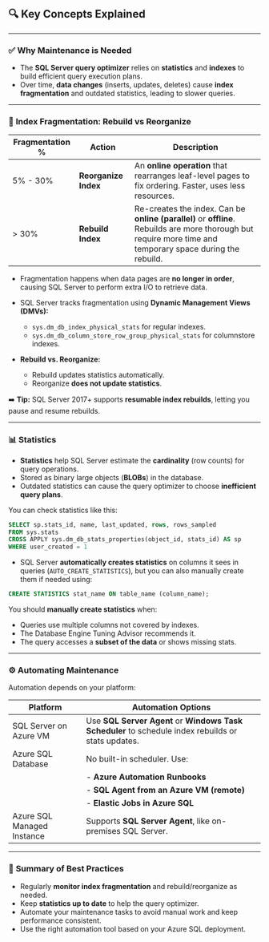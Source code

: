 ## 🔍 **Key Concepts Explained**

---

### ✅ **Why Maintenance is Needed**

- The **SQL Server query optimizer** relies on **statistics** and **indexes** to build efficient query execution plans.
- Over time, **data changes** (inserts, updates, deletes) cause **index fragmentation** and outdated statistics, leading to slower queries.

---

### 🔧 **Index Fragmentation: Rebuild vs Reorganize**

| Fragmentation % | Action               | Description                                                                                                                                                 |
| --------------- | -------------------- | ----------------------------------------------------------------------------------------------------------------------------------------------------------- |
| 5% - 30%        | **Reorganize Index** | An **online operation** that rearranges leaf-level pages to fix ordering. Faster, uses less resources.                                                      |
| > 30%           | **Rebuild Index**    | Re-creates the index. Can be **online (parallel)** or **offline**. Rebuilds are more thorough but require more time and temporary space during the rebuild. |

- Fragmentation happens when data pages are **no longer in order**, causing SQL Server to perform extra I/O to retrieve data.

- SQL Server tracks fragmentation using **Dynamic Management Views (DMVs):**

  - `sys.dm_db_index_physical_stats` for regular indexes.
  - `sys.dm_db_column_store_row_group_physical_stats` for columnstore indexes.

- **Rebuild vs. Reorganize:**

  - Rebuild updates statistics automatically.
  - Reorganize **does not update statistics**.

➡️ **Tip:** SQL Server 2017+ supports **resumable index rebuilds**, letting you pause and resume rebuilds.

---

### 📊 **Statistics**

- **Statistics** help SQL Server estimate the **cardinality** (row counts) for query operations.
- Stored as binary large objects (**BLOBs**) in the database.
- Outdated statistics can cause the query optimizer to choose **inefficient query plans**.

You can check statistics like this:

```sql
SELECT sp.stats_id, name, last_updated, rows, rows_sampled
FROM sys.stats
CROSS APPLY sys.dm_db_stats_properties(object_id, stats_id) AS sp
WHERE user_created = 1
```

- SQL Server **automatically creates statistics** on columns it sees in queries (`AUTO_CREATE_STATISTICS`), but you can also manually create them if needed using:

```sql
CREATE STATISTICS stat_name ON table_name (column_name);
```

You should **manually create statistics** when:

- Queries use multiple columns not covered by indexes.
- The Database Engine Tuning Advisor recommends it.
- The query accesses a **subset of the data** or shows missing stats.

---

### ⚙️ **Automating Maintenance**

Automation depends on your platform:

| Platform                   | Automation Options                                                                                  |
| -------------------------- | --------------------------------------------------------------------------------------------------- |
| SQL Server on Azure VM     | Use **SQL Server Agent** or **Windows Task Scheduler** to schedule index rebuilds or stats updates. |
| Azure SQL Database         | No built-in scheduler. Use:                                                                         |
|                            | - **Azure Automation Runbooks**                                                                     |
|                            | - **SQL Agent from an Azure VM (remote)**                                                           |
|                            | - **Elastic Jobs in Azure SQL**                                                                     |
| Azure SQL Managed Instance | Supports **SQL Server Agent**, like on-premises SQL Server.                                         |

---

### 🔑 **Summary of Best Practices**

- Regularly **monitor index fragmentation** and rebuild/reorganize as needed.
- Keep **statistics up to date** to help the query optimizer.
- Automate your maintenance tasks to avoid manual work and keep performance consistent.
- Use the right automation tool based on your Azure SQL deployment.
